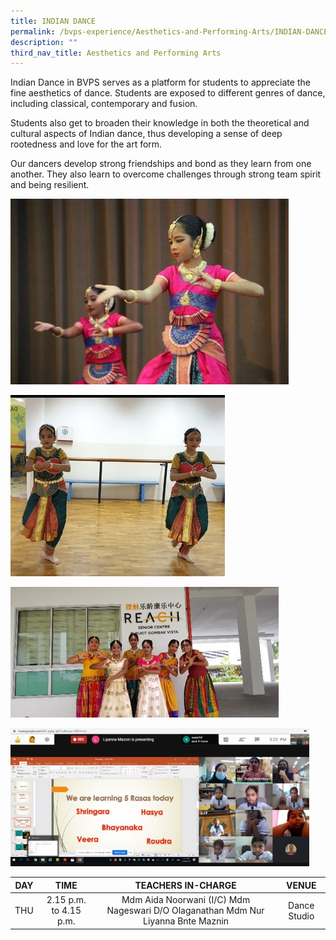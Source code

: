 ```yaml
---
title: INDIAN DANCE
permalink: /bvps-experience/Aesthetics-and-Performing-Arts/INDIAN-DANCE/
description: ""
third_nav_title: Aesthetics and Performing Arts
---
```

Indian Dance in BVPS serves as a platform for students to appreciate the fine aesthetics of dance. Students are exposed to different genres of dance, including classical, contemporary and fusion. 

  

Students also get to broaden their knowledge in both the theoretical and cultural aspects of Indian dance, thus developing a sense of deep rootedness and love for the art form. 

  

Our dancers develop strong friendships and bond as they learn from one another. They also learn to overcome challenges through strong team spirit and being resilient.

![](/images/BVPS%20Experience/Co%20Curricular%20Activities/Aesthetics%20and%20Performing%20Arts/INDIAN%20DANCE/I1.jpg)

![](/images/BVPS%20Experience/Co%20Curricular%20Activities/Aesthetics%20and%20Performing%20Arts/INDIAN%20DANCE/I2.jpg)

![](/images/BVPS%20Experience/Co%20Curricular%20Activities/Aesthetics%20and%20Performing%20Arts/INDIAN%20DANCE/I3.jpg)

![](/images/BVPS%20Experience/Co%20Curricular%20Activities/Aesthetics%20and%20Performing%20Arts/INDIAN%20DANCE/I4.jpg)

| DAY |          TIME          |                                 TEACHERS IN-CHARGE                                |     VENUE    |
|:---:|:----------------------:|:---------------------------------------------------------------------------------:|:------------:|
| THU | 2.15 p.m. to 4.15 p.m. | Mdm Aida Noorwani (I/C) Mdm Nageswari D/O Olaganathan Mdm Nur Liyanna Bnte Maznin | Dance Studio |